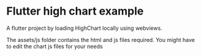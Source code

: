 # Flutter high chart example

A flutter project by loading HighChart locally using webviews.  

The assets/js folder contains the html and js files required. You might have to edit the chart js files for your needs
